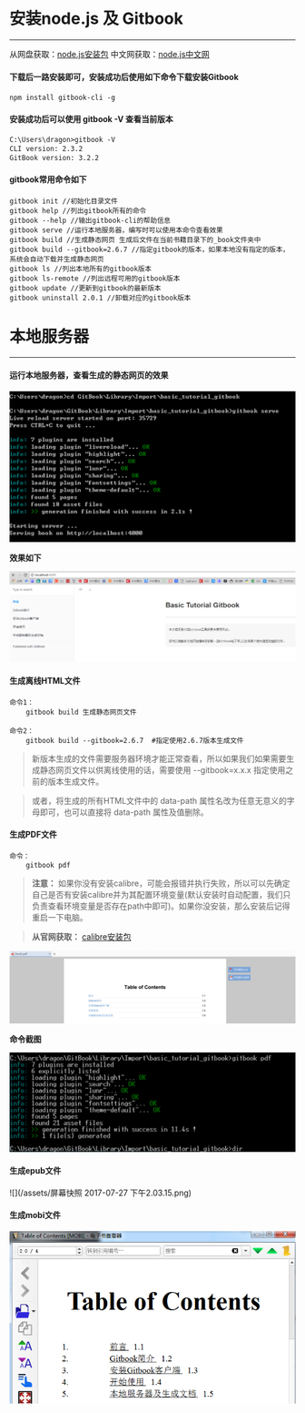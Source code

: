 # 安装node.js 及 Gitbook

***

从网盘获取：[node.js安装包](http://pan.baidu.com/s/1slBGlw5)
中文网获取：[node.js中文网](http://nodejs.cn/download/)

#### 下载后一路安装即可，安装成功后使用如下命令下载安装Gitbook

    npm install gitbook-cli -g

#### 安装成功后可以使用 gitbook -V 查看当前版本

    C:\Users\dragon>gitbook -V
    CLI version: 2.3.2
    GitBook version: 3.2.2

#### gitbook常用命令如下

    gitbook init //初始化目录文件
    gitbook help //列出gitbook所有的命令
    gitbook --help //输出gitbook-cli的帮助信息
    gitbook serve //运行本地服务器，编写时可以使用本命令查看效果
    gitbook build //生成静态网页 生成后文件在当前书籍目录下的_book文件夹中
    gitbook build --gitbook=2.6.7 //指定gitbook的版本，如果本地没有指定的版本，系统会自动下载并生成静态网页
    gitbook ls //列出本地所有的gitbook版本
    gitbook ls-remote //列出远程可用的gitbook版本
    gitbook update //更新到gitbook的最新版本
    gitbook uninstall 2.0.1 //卸载对应的gitbook版本

# 本地服务器

***

#### 运行本地服务器，查看生成的静态网页的效果

![](/assets/gitbook-serve.png)

**效果如下**

![](/assets/生成的静态网页文件.png)

#### 生成离线HTML文件

    命令1：
        gitbook build 生成静态网页文件
    
    命令2：
        gitbook build --gitbook=2.6.7  #指定使用2.6.7版本生成文件

> 新版本生成的文件需要服务器环境才能正常查看，所以如果我们如果需要生成静态网页文件以供离线使用的话，需要使用 --gitbook=x.x.x 指定使用之前的版本生成文件。

> 或者，将生成的所有HTML文件中的 data-path 属性名改为任意无意义的字母即可，也可以直接将 data-path 属性及值删除。

#### 生成PDF文件

    命令：
        gitbook pdf

> **注意：** 如果你没有安装calibre，可能会报错并执行失败，所以可以先确定自己是否有安装calibre并为其配置环境变量(默认安装时自动配置，我们只负责查看环境变量是否存在path中即可)。如果你没安装，那么安装后记得重启一下电脑。

> **从官网获取：** [calibre安装包](https://calibre-ebook.com/download)

![](/assets/生成的PDF.png)

**命令截图**

![](/assets/gitbook-pdf.png)

#### 生成epub文件

![](/assets/屏幕快照 2017-07-27 下午2.03.15.png)

#### 生成mobi文件

![](/assets/2017-07-27_140548.png)